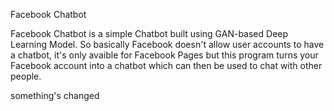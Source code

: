  Facebook Chatbot

Facebook Chatbot is a simple Chatbot built using GAN-based Deep Learning Model. So basically Facebook doesn't allow user accounts to have a chatbot, it's only avaible for Facebook Pages but this program turns your Facebook account into a chatbot which can then be used to chat with other people. 


something's changed
